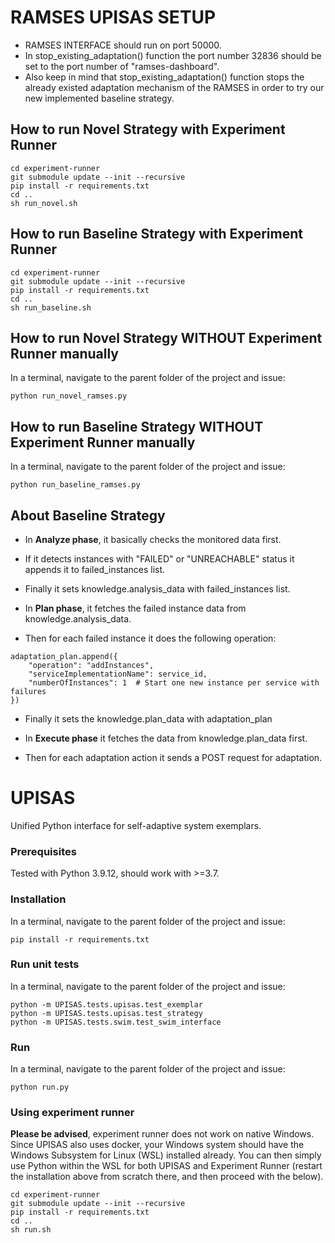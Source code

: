 # RAMSES UPISAS SETUP

- RAMSES INTERFACE should run on port 50000.
- In stop_existing_adaptation() function the port number 32836 should be set to the port number of "ramses-dashboard".
- Also keep in mind that stop_existing_adaptation() function stops the already existed adaptation mechanism of the RAMSES in order to try our new implemented baseline strategy.

## How to run Novel Strategy with Experiment Runner

```
cd experiment-runner
git submodule update --init --recursive
pip install -r requirements.txt
cd ..
sh run_novel.sh
```

## How to run Baseline Strategy with Experiment Runner

```
cd experiment-runner
git submodule update --init --recursive
pip install -r requirements.txt
cd ..
sh run_baseline.sh
```

## How to run Novel Strategy WITHOUT Experiment Runner manually

In a terminal, navigate to the parent folder of the project and issue:

```
python run_novel_ramses.py
```

## How to run Baseline Strategy WITHOUT Experiment Runner manually

In a terminal, navigate to the parent folder of the project and issue:

```
python run_baseline_ramses.py
```

## About Baseline Strategy

- In **Analyze phase**, it basically checks the monitored data first.
- If it detects instances with "FAILED" or "UNREACHABLE" status it appends it to failed_instances list.
- Finally it sets knowledge.analysis_data with failed_instances list.

- In **Plan phase**, it fetches the failed instance data from knowledge.analysis_data.
- Then for each failed instance it does the following operation:

```
adaptation_plan.append({
    "operation": "addInstances",
    "serviceImplementationName": service_id,
    "numberOfInstances": 1  # Start one new instance per service with failures
})
```

- Finally it sets the knowledge.plan_data with adaptation_plan

- In **Execute phase** it fetches the data from knowledge.plan_data first.
- Then for each adaptation action it sends a POST request for adaptation.

# UPISAS

Unified Python interface for self-adaptive system exemplars.

### Prerequisites

Tested with Python 3.9.12, should work with >=3.7.

### Installation

In a terminal, navigate to the parent folder of the project and issue:

```
pip install -r requirements.txt
```

### Run unit tests

In a terminal, navigate to the parent folder of the project and issue:

```
python -m UPISAS.tests.upisas.test_exemplar
python -m UPISAS.tests.upisas.test_strategy
python -m UPISAS.tests.swim.test_swim_interface
```

### Run

In a terminal, navigate to the parent folder of the project and issue:

```
python run.py
```

### Using experiment runner

**Please be advised**, experiment runner does not work on native Windows. Since UPISAS also uses docker, your Windows system should have the Windows Subsystem for Linux (WSL) installed already. You can then simply use Python within the WSL for both UPISAS and Experiment Runner (restart the installation above from scratch there, and then proceed with the below).

```
cd experiment-runner
git submodule update --init --recursive
pip install -r requirements.txt
cd ..
sh run.sh
```
